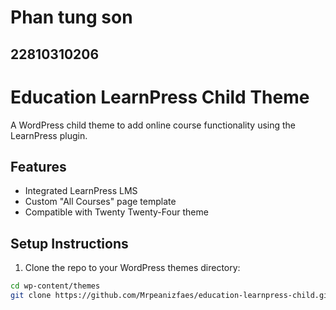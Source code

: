# Phan tung son
## 22810310206

# Education LearnPress Child Theme

A WordPress child theme to add online course functionality using the LearnPress plugin.

## Features

- Integrated LearnPress LMS
- Custom "All Courses" page template
- Compatible with Twenty Twenty-Four theme

## Setup Instructions

1. Clone the repo to your WordPress themes directory:

```bash
cd wp-content/themes
git clone https://github.com/Mrpeanizfaes/education-learnpress-child.git
